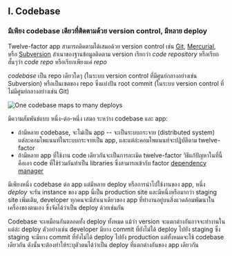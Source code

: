 ## I. Codebase
### มีเพียง codebase เดียวที่ติดตามด้วย version control, มีหลาย deploy

Twelve-factor app สามารถติดตามได้เสมอด้วย version control เช่น [Git](https://git-scm.com/), [Mercurial](https://www.mercurial-scm.org/), หรือ [Subversion](https://subversion.apache.org/) สำเนาของฐานข้อมูลติดตาม version เรียกว่า *code repository* หรือเรียกสั้นๆว่า *code repo* หรือเรียกเพียงแค่ *repo*

*codebase* เป็น repo เดียวใดๆ (ในระบบ version control ที่มีศูนย์กลางอย่างเช่น Subversion) หรือเป็นเซตของ repo ซึ่งแบ่งปัน root commit (ในระบบ version control ที่ไม่มีศูนย์กลางอย่างเช่น Git)

![One codebase maps to many deploys](/images/codebase-deploys.png)

มีความสัมพันธ์แบบ หนี่ง-ต่อ-หนึ่ง เสมอ ระหว่าง codebase และ app:

* ถ้ามีหลาย codebase, จะไม่เป็น app -- จะเป็นระบบกระจาย (distributed system) แต่ละคอมโพแนนท์ในระบบกระจายเป็น app, และแต่ล่ะคอมโพแนนท์จะปฏิบัติตาม twelve-factor
* ถ้ามีหลาย app ที่ใช้งาน code เดียวกันจะเป็นการละเมิด twelve-factor วิธีแก้ปัญหาในที่นี้คือเอา code ที่ใช้ร่วมกันทำเป็น libraries ซึ่งสามารถเข้ากับ factor [dependency manager](./dependencies)

มีเพียงหนึ่ง codebase ต่อ app แต่มีหลาย deploy หรือการนำไปใช้งานของ app, หนึ่ง *deploy* จะรัน instance ของ app นี่เป็น production site และมีหนึ่งหรือมากว่า staging site เพิ่มเติม, developer ทุกคนจะมีสำเนาเดียวของ app ที่ทำงานอยู่บนสิ่งแวดล้อมพัฒนาในเครื่องของตนเอง ซึ่งจัดได้ว่าเป็น deploy ด้วยเช่นกัน

Codebase จะเหมือนกันตลอดทั้ง deploy ทั้งหมด แม้ว่า version จะแตกต่างกันอาจจะทำงานในแต่ล่ะ deploy ตัวอย่างเช่น developer มีบาง commit ที่ยังไม่ได้ deploy ไปยัง staging ซึ่ง staging จะมีบาง commit ที่ยังไม่ได้ deploy ไปยัง production แต่ทั้งหมดจะใช้ codebase เดียวกัน ดังนั้นจะต้องทำให้ระบุตัวตนได้ว่าเป็น deploy ที่แตกต่างกันของ app เดียวกัน

